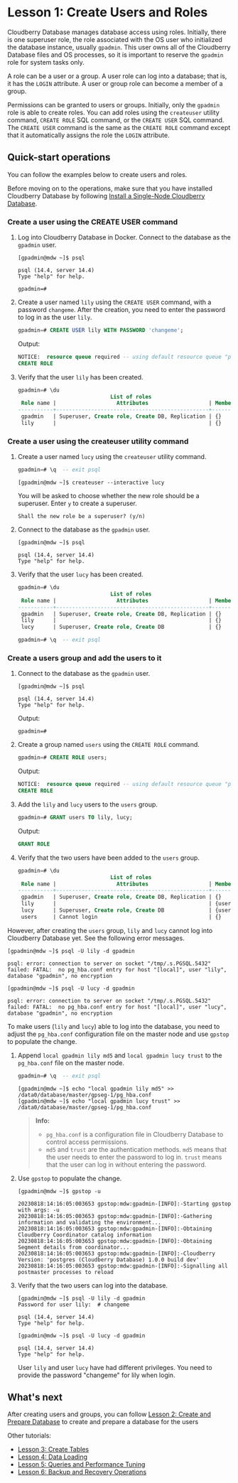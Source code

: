 
# Lesson 1: Create Users and Roles

Cloudberry Database manages database access using roles. Initially, there is one superuser role, the role associated with the OS user who initialized the database instance, usually `gpadmin`. This user owns all of the Cloudberry Database files and OS processes, so it is important to reserve the `gpadmin` role for system tasks only.

A role can be a user or a group. A user role can log into a database; that is, it has the `LOGIN` attribute. A user or group role can become a member of a group.

Permissions can be granted to users or groups. Initially, only the `gpadmin` role is able to create roles. You can add roles using the `createuser` utility command, `CREATE ROLE` SQL command, or the `CREATE USER` SQL command. The `CREATE USER` command is the same as the `CREATE ROLE` command except that it automatically assigns the role the `LOGIN` attribute.

## Quick-start operations

You can follow the examples below to create users and roles.

Before moving on to the operations, make sure that you have installed Cloudberry Database by following [Install a Single-Node Cloudberry Database](../000-cbdb-sandbox/README.md).

### Create a user using the CREATE USER command

1. Log into Cloudberry Database in Docker. Connect to the database as the `gpadmin` user.

    ```shell
    [gpadmin@mdw ~]$ psql

    psql (14.4, server 14.4)
    Type "help" for help.
    ```

    ```shell
    gpadmin=#
    ```

2. Create a user named `lily` using the `CREATE USER` command, with a password `changeme`. After the creation, you need to enter the password to log in as the user `lily`.

    ```sql
    gpadmin=# CREATE USER lily WITH PASSWORD 'changeme';
    ```

    Output:

    ```sql
    NOTICE:  resource queue required -- using default resource queue "pg_default"
    CREATE ROLE
    ```

3. Verify that the user `lily` has been created.

    ```sql
    gpadmin=# \du
                                 List of roles
     Role name |                   Attributes                   | Member of
    -----------+------------------------------------------------+-----------
     gpadmin   | Superuser, Create role, Create DB, Replication | {}
     lily      |                                                | {}
    ```

### Create a user using the createuser utility command

1. Create a user named `lucy` using the `createuser` utility command.

    ```sql
    gpadmin=# \q  -- exit psql
    ```

    ```shell
    [gpadmin@mdw ~]$ createuser --interactive lucy
    ```

    You will be asked to choose whether the new role should be a superuser. Enter `y` to create a superuser.

    ```shell
    Shall the new role be a superuser? (y/n)
    ```

2. Connect to the database as the `gpadmin` user.

    ```shell
    [gpadmin@mdw ~]$ psql

    psql (14.4, server 14.4)
    Type "help" for help.
    ```

3. Verify that the user `lucy` has been created.

    ```sql
    gpadmin=# \du
                                 List of roles
     Role name |                   Attributes                   | Member of
    -----------+------------------------------------------------+-----------
     gpadmin   | Superuser, Create role, Create DB, Replication | {}
     lily      |                                                | {}
     lucy      | Superuser, Create role, Create DB              | {}
    ```

    ```sql
    gpadmin=# \q  -- exit psql
    ```

### Create a users group and add the users to it

1. Connect to the database as the `gpadmin` user.

    ```shell
    [gpadmin@mdw ~]$ psql

    psql (14.4, server 14.4)
    Type "help" for help.
    ```

    Output:

    ```shell
    gpadmin=#
    ```

2. Create a group named `users` using the `CREATE ROLE` command.

    ```sql
    gpadmin=# CREATE ROLE users;
    ```

    Output:

    ```sql
    NOTICE:  resource queue required -- using default resource queue "pg_default"
    CREATE ROLE
    ```

3. Add the `lily` and `lucy` users to the `users` group.

    ```sql
    gpadmin=# GRANT users TO lily, lucy;
    ```

    Output:

    ```sql
    GRANT ROLE
    ```

4. Verify that the two users have been added to the `users` group.

    ```sql
    gpadmin=# \du
                                 List of roles
     Role name |                   Attributes                   | Member of
    -----------+------------------------------------------------+-----------
     gpadmin   | Superuser, Create role, Create DB, Replication | {}
     lily      |                                                | {users}
     lucy      | Superuser, Create role, Create DB              | {users}
     users     | Cannot login                                   | {}
    ```

However, after creating the `users` group, `lily` and `lucy` cannot log into Cloudberry Database yet. See the following error messages.

```shell
[gpadmin@mdw ~]$ psql -U lily -d gpadmin

psql: error: connection to server on socket "/tmp/.s.PGSQL.5432" failed: FATAL:  no pg_hba.conf entry for host "[local]", user "lily", database "gpadmin", no encryption
```

```shell
[gpadmin@mdw ~]$ psql -U lucy -d gpadmin

psql: error: connection to server on socket "/tmp/.s.PGSQL.5432" failed: FATAL:  no pg_hba.conf entry for host "[local]", user "lucy", database "gpadmin", no encryption
```

To make users (`lily` and `lucy`) able to log into the database, you need to adjust the `pg_hba.conf` configuration file on the master node and use `gpstop` to populate the change.

1. Append `local gpadmin lily md5` and `local gpadmin lucy trust` to the `pg_hba.conf` file on the master node.

    ```sql
    gpadmin=# \q  -- exit psql
    ```

    ```shell
    [gpadmin@mdw ~]$ echo "local gpadmin lily md5" >> /data0/database/master/gpseg-1/pg_hba.conf
    [gpadmin@mdw ~]$ echo "local gpadmin lucy trust" >> /data0/database/master/gpseg-1/pg_hba.conf
    ```

    > **Info:**
    >
    > - `pg_hba.conf` is a configuration file in Cloudberry Database to control access permissions.
    > - `md5` and `trust` are the authentication methods. `md5` means that the user needs to enter the password to log in. `trust` means that the user can log in without entering the password.

2. Use `gpstop` to populate the change.

    ```shell
    [gpadmin@mdw ~]$ gpstop -u
    ```

    ```shell
    20230818:14:16:05:003653 gpstop:mdw:gpadmin-[INFO]:-Starting gpstop with args: -u
    20230818:14:16:05:003653 gpstop:mdw:gpadmin-[INFO]:-Gathering information and validating the environment...
    20230818:14:16:05:003653 gpstop:mdw:gpadmin-[INFO]:-Obtaining Cloudberry Coordinator catalog information
    20230818:14:16:05:003653 gpstop:mdw:gpadmin-[INFO]:-Obtaining Segment details from coordinator...
    20230818:14:16:05:003653 gpstop:mdw:gpadmin-[INFO]:-Cloudberry Version: 'postgres (Cloudberry Database) 1.0.0 build dev'
    20230818:14:16:05:003653 gpstop:mdw:gpadmin-[INFO]:-Signalling all postmaster processes to reload
    ```

3. Verify that the two users can log into the database.

    ```shell
    [gpadmin@mdw ~]$ psql -U lily -d gpadmin
    Password for user lily:  # changeme

    psql (14.4, server 14.4)
    Type "help" for help.
    ```

    ```shell
    [gpadmin@mdw ~]$ psql -U lucy -d gpadmin

    psql (14.4, server 14.4)
    Type "help" for help.
    ```

    User `lily` and user `lucy` have had different privileges. You need to provide the password "changeme" for lily when login.

## What's next

After creating users and groups, you can follow [Lesson 2: Create and Prepare Database](../101-cbdb-tutorials/create-and-prepare-database.md) to create and prepare a database for the users

Other tutorials:

- [Lesson 3: Create Tables](../101-cbdb-tutorials/create-tables.md)
- [Lesson 4: Data Loading](../101-cbdb-tutorials/data-loading.md)
- [Lesson 5: Queries and Performance Tuning](../101-cbdb-tutorials/queries-and-performance-tuning.md)
- [Lesson 6: Backup and Recovery Operations](../101-cbdb-tutorials/backup-and-recovery-operations.md)
